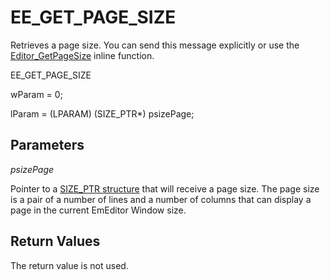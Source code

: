 # EE\_GET\_PAGE\_SIZE

Retrieves a page size. You can send this message explicitly or use the
[Editor\_GetPageSize](../macro/editor_getpagesize)
inline function.

EE\_GET\_PAGE\_SIZE

wParam = 0;

lParam = (LPARAM) (SIZE\_PTR\*) psizePage;

## Parameters

_psizePage_

Pointer to a [SIZE\_PTR structure](../structure/size_ptr) that will receive a page size. The page size is
a pair of a number of lines and a number of columns that can display a page in
the current EmEditor Window size.

## Return Values

The return value is not used.
